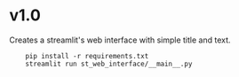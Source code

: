 # v1.0
Creates a streamlit's web interface with simple title and text.

```
	pip install -r requirements.txt
	streamlit run st_web_interface/__main__.py
```